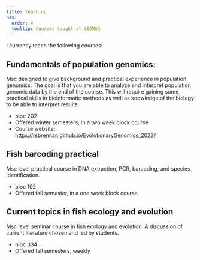 ```yaml
---
title: Teaching
nav:
  order: 4
  tooltip: Courses taught at GEOMAR
---
```


I currently teach the following courses:

## Fundamentals of population genomics:

Msc designed to give background and practical experience in population genomics. The goal is that you are able to analyze and interpret population genomic data by the end of the course. This will require gaining some practical skills in bioinformatic methods as well as knowledge of the biology to be able to interpret results.

- bioc 202
- Offered winter semesters, in a two week block course
- Course website: https://rsbrennan.github.io/EvolutionaryGenomics_2023/

## Fish barcoding practical

Msc level practical course in DNA extraction, PCR, barcoding, and species identification. 

- bioc 102
- Offered fall semester, in a one week block course

## Current topics in fish ecology and evolution

Msc level seminar course in fish ecology and evolution. A discussion of current literature chosen and led by students.

- bioc 334
- Offered fall semesters, weekly


 
